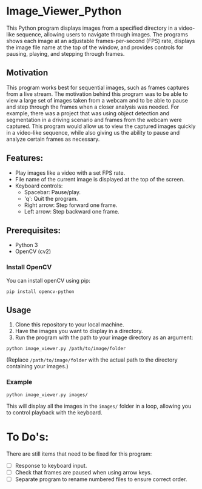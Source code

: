 # Image_Viewer_Python

This Python program displays images from a specified directory in a video-like sequence, allowing users to navigate through images. The programs shows each image at an adjustable frames-per-second (FPS) rate, displays the image file name at the top of the window, and provides controls for pausing, playing, and stepping through frames. 

## Motivation

This program works best for sequential images, such as frames captures from a live stream. The motivation behind this program was to be able to view a large set of images taken from a webcam and to be able to pause and step through the frames when a closer analysis was needed. For example, there was a project that was using object detection and segmentation in a driving scenario and frames from the webcam were captured. This program would allow us to view the captured images quickly in a video-like sequence, while also giving us the ability to pause and analyze certain frames as necessary. 

## Features:

- Play images like a video with a set FPS rate. 
- File name of the current image is displayed at the top of the screen. 
- Keyboard controls:
    - Spacebar: Pause/play.
    - 'q': Quit the program.
    - Right arrow: Step forward one frame.
    - Left arrow: Step backward one frame. 

## Prerequisites:

- Python 3
- OpenCV (cv2)

### Install OpenCV

You can install openCV using pip:

```
pip install opencv-python
```

## Usage

1. Clone this repository to your local machine. 
2. Have the images you want to display in a directory.
3. Run the program with the path to your image directory as an argument:
```
python image_viewer.py /path/to/image/folder
```

(Replace `/path/to/image/folder` with the actual path to the directory containing your images.)

### Example

```
python image_viewer.py images/
```
This will display all the images in the `images/` folder in a loop, allowing you to control playback with the keyboard. 

# To Do's:

There are still items that need to be fixed for this program:
- [ ] Response to keyboard input.
- [ ] Check that frames are paused when using arrow keys. 
- [ ] Separate program to rename numbered files to ensure correct order. 